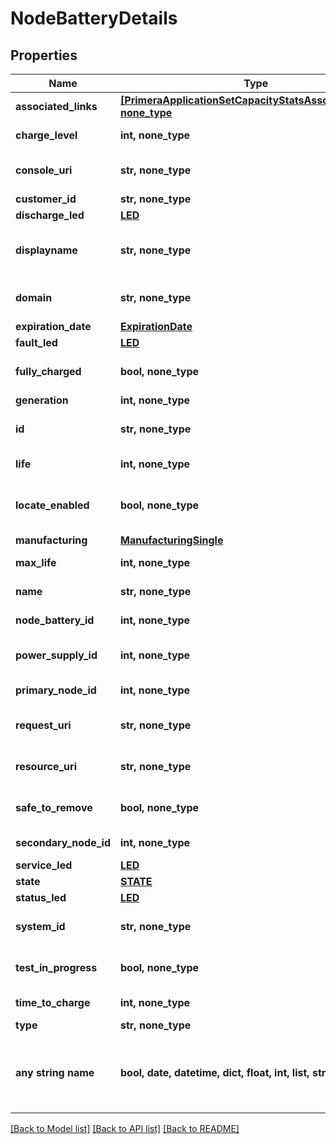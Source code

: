 # NodeBatteryDetails


## Properties
Name | Type | Description | Notes
------------ | ------------- | ------------- | -------------
**associated_links** | [**[PrimeraApplicationSetCapacityStatsAssociatedLinks], none_type**](PrimeraApplicationSetCapacityStatsAssociatedLinks.md) | Associated Links Details | [optional] 
**charge_level** | **int, none_type** | Battery charge level. | [optional] 
**console_uri** | **str, none_type** | consoleUri for detailed storage object | [optional] 
**customer_id** | **str, none_type** | customerId | [optional] 
**discharge_led** | [**LED**](LED.md) |  | [optional] 
**displayname** | **str, none_type** | Name to be used for display purposes | [optional] 
**domain** | **str, none_type** | Domain that the resource belongs to | [optional] 
**expiration_date** | [**ExpirationDate**](ExpirationDate.md) |  | [optional] 
**fault_led** | [**LED**](LED.md) |  | [optional] 
**fully_charged** | **bool, none_type** | Indicates if battery is fully charged or not | [optional] 
**generation** | **int, none_type** | generation | [optional] 
**id** | **str, none_type** | Unique Identifier of the resource. | [optional] 
**life** | **int, none_type** | Life of the battery | [optional] 
**locate_enabled** | **bool, none_type** | Indicates if the locate beacon is enabled or not | [optional] 
**manufacturing** | [**ManufacturingSingle**](ManufacturingSingle.md) |  | [optional] 
**max_life** | **int, none_type** | Maximum life of the battery | [optional] 
**name** | **str, none_type** | Name of the resource. | [optional] 
**node_battery_id** | **int, none_type** | Numeric ID of the resource | [optional] 
**power_supply_id** | **int, none_type** | Power supply ID for this battery. | [optional] 
**primary_node_id** | **int, none_type** | Primary node ID. | [optional] 
**request_uri** | **str, none_type** | requestUri for detailed node battery object | [optional] 
**resource_uri** | **str, none_type** | resourceUri for detailed node battery object | [optional] 
**safe_to_remove** | **bool, none_type** | Indicates if the component is safe to remove | [optional] 
**secondary_node_id** | **int, none_type** | Secondary node ID | [optional] 
**service_led** | [**LED**](LED.md) |  | [optional] 
**state** | [**STATE**](STATE.md) |  | [optional] 
**status_led** | [**LED**](LED.md) |  | [optional] 
**system_id** | **str, none_type** | systemId/Serial Number  of the array. | [optional] 
**test_in_progress** | **bool, none_type** | Indicates if test is in progress or not | [optional] 
**time_to_charge** | **int, none_type** | Remaining time to charge | [optional] 
**type** | **str, none_type** | type | [optional] 
**any string name** | **bool, date, datetime, dict, float, int, list, str, none_type** | any string name can be used but the value must be the correct type | [optional]

[[Back to Model list]](../README.md#documentation-for-models) [[Back to API list]](../README.md#documentation-for-api-endpoints) [[Back to README]](../README.md)


